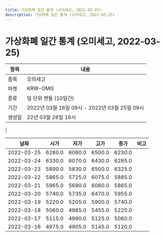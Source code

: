 ```yaml
---
title: 가상화폐 일간 통계 (오미세고, 2022-03-25)
description: 가상화폐 일간 통계 (오미세고, 2022-03-25)
---
```


가상화폐 일간 통계 (오미세고, 2022-03-25)
===

|항목|내용|
|--|--|
|종목|오미세고|
|마켓|KRW-OMG|
|종류|일 단위 캔들 (10일간)|
|기간|2022년 03월 16일 09시 - 2022년 03월 25일 09시|
|생성일|22년 03월 26일 16시|
|

|날짜|시가|저가|고가|종가|비고|
|--|--|--|--|--|--|
|2022-03-25|6280.0|6080.0|6500.0|6230.0|    |
|2022-03-24|6330.0|6070.0|6430.0|6285.0|    |
|2022-03-23|5890.0|5830.0|6500.0|6325.0|    |
|2022-03-22|5865.0|5725.0|6075.0|5885.0|    |
|2022-03-21|5965.0|5690.0|6060.0|5865.0|    |
|2022-03-20|5740.0|5735.0|6470.0|5955.0|    |
|2022-03-19|5220.0|5205.0|5900.0|5740.0|    |
|2022-03-18|5060.0|4985.0|5455.0|5225.0|    |
|2022-03-17|5115.0|4990.0|5125.0|5060.0|    |
|2022-03-16|4975.0|4905.0|5145.0|5120.0|    |
